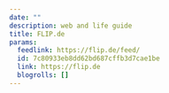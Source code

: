 ```yaml
---
date: ""
description: web and life guide
title: FLIP.de
params:
  feedlink: https://flip.de/feed/
  id: 7c80933eb8dd62bd687cffb3d7cae1be
  link: https://flip.de
  blogrolls: []
---
```

